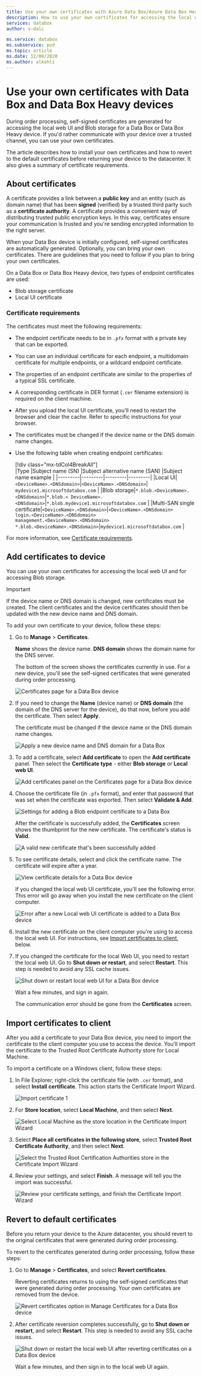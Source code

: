 ```yaml
---
title: Use your own certificates with Azure Data Box/Azure Data Box Heavy devices
description: How to use your own certificates for accessing the local web UI and Blog storage on your Data Box or Data Box Heavy device.
services: databox
author: v-dalc

ms.service: databox
ms.subservice: pod
ms.topic: article
ms.date: 12/08/2020
ms.author: alkohli
---
```


# Use your own certificates with Data Box and Data Box Heavy devices

During order processing, self-signed certificates are generated for accessing the local web UI and Blob storage for a Data Box or Data Box Heavy device. If you'd rather communicate with your device over a trusted channel, you can use your own certificates.

The article describes how to install your own certificates and how to revert to the default certificates before returning your device to the datacenter. It also gives a summary of certificate requirements.

## About certificates

A certificate provides a link between a **public key** and an entity (such as domain name) that has been **signed** (verified) by a trusted third party such as a **certificate authority**.  A certificate provides a convenient way of distributing trusted public encryption keys. In this way, certificates ensure your communication is trusted and you're sending encrypted information to the right server.

When your Data Box device is initially configured, self-signed certificates are automatically generated. Optionally, you can bring your own certificates. There are guidelines that you need to follow if you plan to bring your own certificates.

On a Data Box or Data Box Heavy device, two types of endpoint certificates are used:

- Blob storage certificate
- Local UI certificate

### Certificate requirements

The certificates must meet the following requirements:

- The endpoint certificate needs to be in `.pfx` format with a private key that can be exported.
- You can use an individual certificate for each endpoint, a multidomain certificate for multiple endpoints, or a wildcard endpoint certificate.
- The properties of an endpoint certificate are similar to the properties of a typical SSL certificate.
- A corresponding certificate in DER format (`.cer` filename extension) is required on the client machine.
- After you upload the local UI certificate, you'll need to restart the browser and clear the cache. Refer to specific instructions for your browser.
- The certificates must be changed if the device name or the DNS domain name changes.
- Use the following table when creating endpoint certificates:

    [!div class="mx-tdCol4BreakAll"]    
    |Type |Subject name (SN)  |Subject alternative name (SAN)  |Subject name example |
    |---------|---------|---------|---------|
    |Local UI| `<DeviceName>.<DNSdomain>`|`<DeviceName>.<DNSdomain>`| `mydevice1.microsoftdatabox.com` |
    |Blob storage|`*.blob.<DeviceName>.<DNSdomain>`|`*.blob.< DeviceName>.<DNSdomain>`|`*.blob.mydevice1.microsoftdatabox.com` |
    |Multi-SAN single certificate|`<DeviceName>.<DNSdomain>`|`<DeviceName>.<DNSdomain>`<br>`login.<DeviceName>.<DNSdomain>`<br>`management.<DeviceName>.<DNSdomain>`<br>`*.blob.<DeviceName>.<DNSdomain>`|`mydevice1.microsoftdatabox.com` |

For more information, see [Certificate requirements](../../articles/databox-online/azure-stack-edge-j-series-certificate-requirements.md).

## Add certificates to device

You can use your own certificates for accessing the local web UI and for accessing Blob storage.

> [!IMPORTANT]
> If the device name or DNS domain is changed, new certificates must be created. The client certificates and the device certificates should then be updated with the new device name and DNS domain.

To add your own certificate to your device, follow these steps:

1. Go to **Manage** > **Certificates**.

   **Name** shows the device name. **DNS domain** shows the domain name for the DNS server.

   The bottom of the screen shows the certificates currently in use. For a new device, you'll see the self-signed certificates that were generated during order processing.

   ![Certificates page for a Data Box device](media/data-box-bring-your-own-certificates/certificates-manage-certs.png)

2. If you need to change the **Name** (device name) or **DNS domain** (the domain of the DNS server for the device), do that now, before you add the certificate. Then select **Apply**.

   The certificate must be changed if the device name or the DNS domain name changes.

   ![Apply a new device name and DNS domain for a Data Box](media/data-box-bring-your-own-certificates/certificates-device-name-dns.png)

3. To add a certificate, select **Add certificate** to open the **Add certificate** panel. Then select the **Certificate type** - either **Blob storage** or **Local web UI**.

   ![Add certificates panel on the Certificates page for a Data Box device](media/data-box-bring-your-own-certificates/certificates-add-certificate-cert-type.png)

4. Choose the certificate file (in `.pfx` format), and enter that password that was set when the certificate was exported. Then select **Validate & Add**.

   ![Settings for adding a Blob endpoint certificate to a Data Box](media/data-box-bring-your-own-certificates/certificates-add-blob-cert.png)

   After the certificate is successfully added, the **Certificates** screen shows the thumbprint for the new certificate. The certificate's status is **Valid**.

   ![A valid new certificate that's been successfully added](media/data-box-bring-your-own-certificates/certificates-view-new-certificate.png)

5. To see certificate details, select and click the certificate name. The certificate will expire after a year.

   ![View certificate details for a Data Box device](media/data-box-bring-your-own-certificates/certificates-cert-details.png)

   If you changed the local web UI certificate, you'll see the following error. This error will go away when you install the new certificate on the client computer.

   ![Error after a new Local web UI certificate is added to a Data Box device](media/data-box-bring-your-own-certificates/certificates-unable-to-communicate-error.png)

6. Install the new certificate on the client computer you're using to access the local web UI. For instructions, see [Import certificates to client](#import-certificates-to-client), below.

7. If you changed the certificate for the local Web UI, you need to restart the local web UI. Go to **Shut down or restart**, and select **Restart**. This step is needed to avoid any SSL cache issues.

   ![Shut down or restart local web UI for a Data Box device](media/data-box-bring-your-own-certificates/certificates-restart-ui.png)

   Wait a few minutes, and sign in again.

   The communication error should be gone from the **Certificates** screen.

## Import certificates to client

After you add a certificate to your Data Box device, you need to import the certificate to the client computer you use to access the device. You'll import the certificate to the Trusted Root Certificate Authority store for Local Machine.

To import a certificate on a Windows client, follow these steps:

1. In File Explorer, right-click the certificate file (with `.cer` format), and select **Install certificate**. This action starts the Certificate Import Wizard.

    ![Import certificate 1](media/data-box-bring-your-own-certificates/import-cert-01.png)

2. For **Store location**, select **Local Machine**, and then select **Next**.

    ![Select Local Machine as the store location in the Certificate Import Wizard](media/data-box-bring-your-own-certificates/import-cert-02.png)

3. Select **Place all certificates in the following store**, select **Trusted Root Certificate Authority**, and then select **Next**.

   ![Select the Trusted Root Certification Authorities store in the Certificate Import Wizard](media/data-box-bring-your-own-certificates/import-cert-03.png)

4. Review your settings, and select **Finish**. A message will tell you the import was successful.

   ![Review your certificate settings, and finish the Certificate Import Wizard](media/data-box-bring-your-own-certificates/import-cert-04.png)

## Revert to default certificates

Before you return your device to the Azure datacenter, you should revert to the original certificates that were generated during order processing.

To revert to the certificates generated during order processing, follow these steps:

1. Go to **Manage** > **Certificates**, and select **Revert certificates**.

   Reverting certificates returns to using the self-signed certificates that were generated during order processing. Your own certificates are removed from the device.

   ![Revert certificates option in Manage Certificates for a Data Box device](media/data-box-bring-your-own-certificates/certificates-revert-certificates.png)

2. After certificate reversion completes successfully, go to **Shut down or restart**, and select **Restart**. This step is needed to avoid any SSL cache issues.

   ![Shut down or restart the local web UI after reverting certificates on a Data Box device](media/data-box-bring-your-own-certificates/certificates-restart-ui.png)

   Wait a few minutes, and then sign in to the local web UI again.
